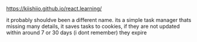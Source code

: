 https://kiishiio.github.io/react.learning/

it probably shouldve been a different name.
its a simple task manager thats missing many details, it saves tasks to cookies, if they are not updated within around 7 or 30 days (i dont remember) they expire
